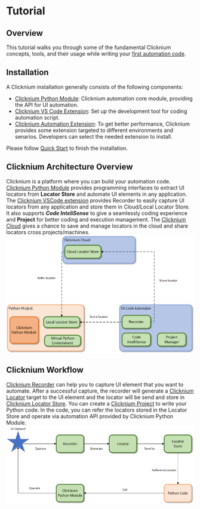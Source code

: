 # Tutorial
## Overview
This tutorial walks you through some of the fundamental Clicknium concepts, tools, and their usage while writing your [first automation code](./firstautomation.md).

## Installation
A Clicknium installation generally consists of the following components:
- [Clicknium Python Module](./../index.md#install-clicknium-python-package): Clicknium automation core module, providing the API for UI automation.   
- [Clicknium VS Code Extension](./../index.md#setup-clicknium-visual-studio-code-extension): Set up the development tool for coding automation script.
- [Clicknium Automation Extension](./../tutorial/extensions/extensions.md): To get better performance, Clicknium provides some extension targeted to different environments and senarios. Developers can select the needed extension to install.  

Please follow [Quick Start](./../index.md) to finish the installation.

## Clicknium Architecture Overview 
Clicknium is a platform where you can build your automation code. [Clicknium Python Module](./../index.md#install-clicknium-python-package) provides programming interfaces to extract UI locators from **Locator Store** and automate UI elements in any application. The [Clicknium VSCode extension](./../tutorial/vscode/vscode.md) provides Recorder to easily capture UI locators from any application and store them in Cloud/Local Locator Store. It also supports ***Code InteliSense*** to give a seamlessly coding experience and **Project** for better coding and execution management. The [Clicknium Cloud](./../tutorial/locatorstore.md#manage-cloud-locator-store) gives a chance to save and manage locators in the cloud and share locators cross projects/machines.  
![Clicknium Arc](./../img/Clicknium_arc.png)

## Clicknium Workflow
[Clicknium Recorder](./../tutorial/recorder/recorder.md) can help you to capture UI element that you want to automate. After a successful capture, the recorder will generate a [Clicknium Locator](./../tutorial/locator.md) target to the UI element and the locator will be send and store in [Clicknium Locator Store](./../tutorial/locatorstore.md). You can create a [Clicknium Project](./../tutorial/clickniumproject.md) to write your Python code. In the code, you can refer the locators stored in the Locator Store and operate via automation API provided by Clicknium Python Module.   
![automation flow](../img/Clicknium%20tool.png)